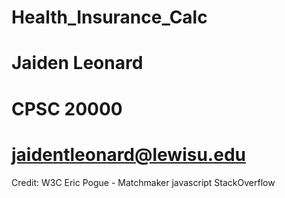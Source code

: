 # Health_Insurance_Calc
# Jaiden Leonard
# CPSC 20000
# jaidentleonard@lewisu.edu

Credit:
W3C
Eric Pogue - Matchmaker javascript
StackOverflow